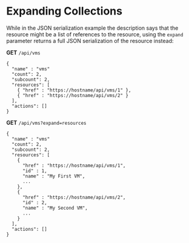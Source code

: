 # Expanding Collections

While in the JSON serialization example the description says that the
resource might be a list of references to the resource, using the
`expand` parameter returns a full JSON serialization of the resource
instead:

**GET** `/api/vms`

    {
      "name" : "vms"
      "count": 2,
      "subcount": 2,
      "resources": [
        { "href" : "https://hostname/api/vms/1" },
        { "href" : "https://hostname/api/vms/2" }
      ],
      "actions": []
    }

**GET** `/api/vms?expand=resources`

    {
      "name" : "vms"
      "count": 2,
      "subcount": 2,
      "resources": [
        {
          "href" : "https://hostname/api/vms/1",
          "id" : 1,
          "name" : "My First VM",
          ...
        },
        {
          "href" : "https://hostname/api/vms/2",
          "id" : 2,
          "name" : "My Second VM",
          ...
        }
      ],
      "actions": []
    }
